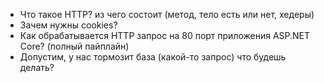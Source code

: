 * Что такое HTTP? из чего состоит (метод, тело есть или нет, хедеры)
* Зачем нужны cookies?
* Как обрабатывается HTTP запрос на 80 порт приложения ASP.NET Core? (полный пайплайн)
* Допустим, у нас тормозит база (какой-то запрос) что будешь делать?